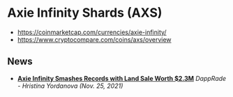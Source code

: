 # Axie Infinity Shards (AXS)

- https://coinmarketcap.com/currencies/axie-infinity/
- https://www.cryptocompare.com/coins/axs/overview

## News
- [**Axie Infinity Smashes Records with Land Sale Worth $2.3M**](https://dappradar.com/blog/axie-infinity-smashes-records-with-land-sale-worth-2-3m)
*DappRade - Hristina Yordanova (Nov. 25, 2021)*
